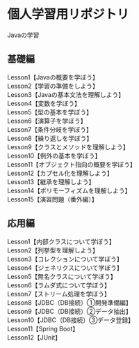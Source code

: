 # 個人学習用リポジトリ
Javaの学習

## 基礎編
Lesson1【Javaの概要を学ぼう】<br>
Lesson2【学習の準備をしよう】<br>
Lesson3【Javaの基本文法を理解しよう】<br>
Lesson4【変数を学ぼう】<br>
Lesson5【型の基本を学ぼう】<br>
Lesson6【演算子を学ぼう】<br>
Lesson7【条件分岐を学ぼう】<br>
Lesson8【繰り返しを学ぼう】<br>
Lesson9【クラスとメソッドを理解しよう】<br>
Lesson10【例外の基本を学ぼう】<br>
Lesson11【オブジェクト指向の概要を学ぼう】<br>
Lesson12【カプセル化を理解しよう】<br>
Lesson13【継承を理解しよう】<br>
Lesson14【ポリモーフィズムを理解しよう】<br>
Lesson15【演習問題（番外編）】<br>

## 応用編
Lesson1【内部クラスについて学ぼう】<br>
Lesson2【列挙型を理解しよう】<br>
Lesson3【コレクションについて学ぼう】<br>
Lesson4【ジェネリクスについて学ぼう】<br>
Lesson5【無名クラスについて学ぼう】<br>
Lesson6【ラムダ式について学ぼう】<br>
Lesson7【ストリーム処理を学ぼう】<br>
Lesson8【JDBC（DB接続）①開発準備編】<br>
Lesson9【JDBC（DB接続）②データ抽出】<br>
Lesson10【JDBC（DB接続）③データ登録】<br>
Lesson11【Spring Boot】<br>
Lesson12【JUnit】<br>
